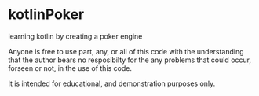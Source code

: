 # kotlinPoker
learning kotlin by creating a poker engine

Anyone is free to use part, any, or all of this code with the understanding that the author bears no resposibilty for the any problems that could occur, forseen or not, in the use of this code.

It is intended for educational, and demonstration purposes only.
